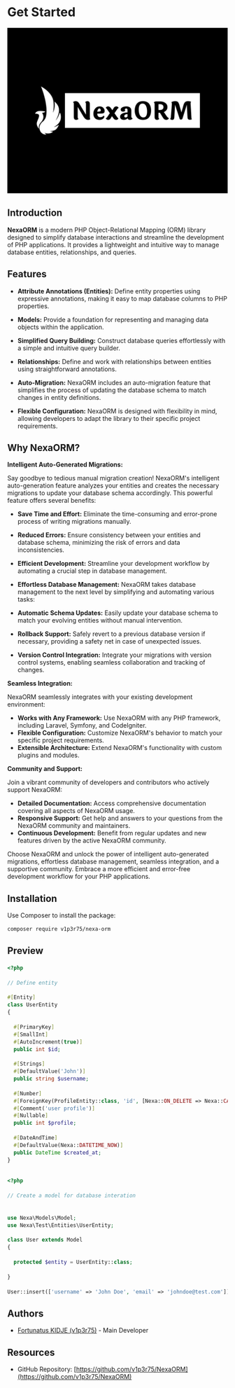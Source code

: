 # **Get Started**

![NexaORM Banner](assets/banner.png)

## Introduction

**NexaORM** is a modern PHP Object-Relational Mapping (ORM) library designed to simplify database interactions and streamline the development of PHP applications. It provides a lightweight and intuitive way to manage database entities, relationships, and queries.

## Features

- **Attribute Annotations (Entities):** Define entity properties using expressive annotations, making it easy to map database columns to PHP properties.

- **Models:** Provide a foundation for representing and managing data objects within the application.

- **Simplified Query Building:** Construct database queries effortlessly with a simple and intuitive query builder.

- **Relationships:** Define and work with relationships between entities using straightforward annotations.

- **Auto-Migration:** NexaORM includes an auto-migration feature that simplifies the process of updating the database schema to match changes in entity definitions.

- **Flexible Configuration:** NexaORM is designed with flexibility in mind, allowing developers to adapt the library to their specific project requirements.

## Why NexaORM?

**Intelligent Auto-Generated Migrations:**

Say goodbye to tedious manual migration creation! NexaORM's intelligent auto-generation feature analyzes your entities and creates the necessary migrations to update your database schema accordingly. This powerful feature offers several benefits:

- **Save Time and Effort:** Eliminate the time-consuming and error-prone process of writing migrations manually.
- **Reduced Errors:** Ensure consistency between your entities and database schema, minimizing the risk of errors and data inconsistencies.
- **Efficient Development:** Streamline your development workflow by automating a crucial step in database management.

- **Effortless Database Management:** NexaORM takes database management to the next level by simplifying and automating various tasks:

- **Automatic Schema Updates:** Easily update your database schema to match your evolving entities without manual intervention.
- **Rollback Support:** Safely revert to a previous database version if necessary, providing a safety net in case of unexpected issues.
- **Version Control Integration:** Integrate your migrations with version control systems, enabling seamless collaboration and tracking of changes.

**Seamless Integration:**

NexaORM seamlessly integrates with your existing development environment:

* **Works with Any Framework:** Use NexaORM with any PHP framework, including Laravel, Symfony, and CodeIgniter.
* **Flexible Configuration:** Customize NexaORM's behavior to match your specific project requirements.
* **Extensible Architecture:** Extend NexaORM's functionality with custom plugins and modules.

**Community and Support:**

Join a vibrant community of developers and contributors who actively support NexaORM:

- **Detailed Documentation:** Access comprehensive documentation covering all aspects of NexaORM usage.
- **Responsive Support:** Get help and answers to your questions from the NexaORM community and maintainers.
- **Continuous Development:** Benefit from regular updates and new features driven by the active NexaORM community.

Choose NexaORM and unlock the power of intelligent auto-generated migrations, effortless database management, seamless integration, and a supportive community. Embrace a more efficient and error-free development workflow for your PHP applications.


## Installation

Use Composer to install the package:

```bash
composer require v1p3r75/nexa-orm
```

## Preview

```php title="UserEntity.php"
<?php

// Define entity

#[Entity]
class UserEntity
{

  #[PrimaryKey]
  #[SmallInt]
  #[AutoIncrement(true)]
  public int $id;

  #[Strings]
  #[DefaultValue('John')]
  public string $username;

  #[Number]
  #[ForeignKey(ProfileEntity::class, 'id', [Nexa::ON_DELETE => Nexa::CASCADE, Nexa::ON_UPDATE => Nexa::CASCADE])]
  #[Comment('user profile')]
  #[Nullable]
  public int $profile;

  #[DateAndTime]
  #[DefaultValue(Nexa::DATETIME_NOW)]
  public DateTime $created_at;
}
```


```php title="User.php"

<?php

// Create a model for database interation


use Nexa\Models\Model;
use Nexa\Test\Entities\UserEntity;

class User extends Model
{

  protected $entity = UserEntity::class;

}

User::insert(['username' => 'John Doe', 'email' => 'johndoe@test.com'])

```

## Authors

- [Fortunatus KIDJE (v1p3r75)](https://github.com/v1p3r75) - Main Developer

## Resources

- GitHub Repository: [https://github.com/v1p3r75/NexaORM](https://github.com/v1p3r75/NexaORM)
